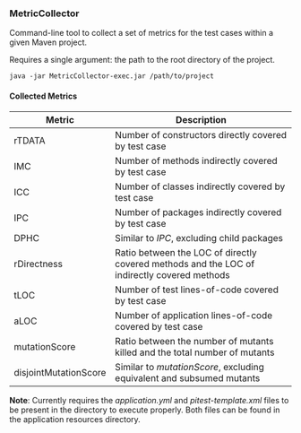 ### MetricCollector

Command-line tool to collect a set of metrics for the test cases within a given Maven project.

Requires a single argument: the path to the root directory of the project.

```shell
java -jar MetricCollector-exec.jar /path/to/project
```

#### Collected Metrics

| Metric                | Description                                                                                 |
|-----------------------|---------------------------------------------------------------------------------------------|
| rTDATA                | Number of constructors directly covered by test case                                        |
| IMC                   | Number of methods indirectly covered by test case                                           |
| ICC                   | Number of classes indirectly covered by test case                                           |
| IPC                   | Number of packages indirectly covered by test case                                          |
| DPHC                  | Similar to _IPC_, excluding child packages                                                  |
| rDirectness           | Ratio between the LOC of directly covered methods and the LOC of indirectly covered methods |
| tLOC                  | Number of test lines-of-code covered by test case                                           |
| aLOC                  | Number of application lines-of-code covered by test case                                    |
| mutationScore         | Ratio between the number of mutants killed and the total number of mutants                  |
| disjointMutationScore | Similar to _mutationScore_, excluding equivalent and subsumed mutants                       |

**Note**: Currently requires the _application.yml_ and _pitest-template.xml_ files to be present in the directory to execute properly. Both files can be found in the application resources directory.